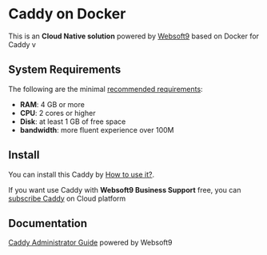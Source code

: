 # Caddy on Docker  

This is an **Cloud Native solution** powered by [Websoft9](https://www.websoft9.com) based on Docker for Caddy v

## System Requirements

The following are the minimal [recommended requirements](https://github.com/caddy/docker#recommended-system-requirements):

* **RAM**: 4 GB or more
* **CPU**: 2 cores or higher
* **Disk**: at least 1 GB of free space
* **bandwidth**: more fluent experience over 100M  

## Install

You can install this Caddy by [How to use it?](https://github.com/Websoft9/docker-library#how-to-use-it).   

If you want use Caddy with **Websoft9 Business Support** free, you can [subscribe Caddy](https://www.websoft9.com/apps) on Cloud platform

## Documentation

[Caddy Administrator Guide](https://support.websoft9.com/docs/caddy) powered by Websoft9
